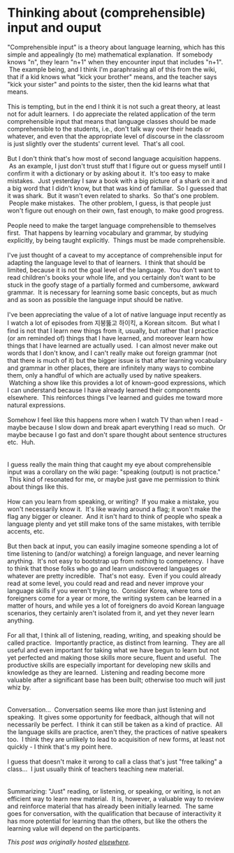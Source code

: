 # Thinking about (comprehensible) input and ouput

<p>"Comprehensible input" is a theory about language learning, which has this simple and appealingly (to me) mathematical explanation. &#160;If somebody knows "n", they learn "n+1" when they encounter input that includes "n+1". &#160;The example being, and I think I'm paraphrasing all of this from the wiki, that if a kid knows what "kick your brother" means, and the teacher says "kick your sister" and points to the sister, then the kid learns what that means.<br><br>This is tempting, but in the end I think it is not such a great theory, at least not for adult learners. &#160;I do appreciate the related application of the term comprehensible input that means that language classes should be made comprehensible to the students, i.e., don't talk way over their heads or whatever, and even that the appropriate level of discourse in the classroom is just slightly over the students' current level. &#160;That's all cool.<br><br>But I don't think that's how most of second language acquisition happens. &#160;As an example, I just don't trust stuff that I figure out or guess myself until I confirm it with a dictionary or by asking about it. &#160;It's too easy to make mistakes. &#160;Just yesterday I saw a book with a big picture of a shark on it and a big word that I didn't know, but that was kind of familiar. &#160;So I guessed that it was shark. &#160;But it wasn't even related to sharks. &#160;So that's one problem. &#160;People make mistakes. &#160;The other problem, I guess, is that people just won't figure out enough on their own, fast enough, to make good progress.<br><br>People need to make the target language comprehensible to themselves first. &#160;That happens by learning vocabulary and grammar, by studying explicitly, by being taught explicitly. &#160;Things must be made comprehensible.<br><br>I've just thought of a caveat to my acceptance of comprehensible input for adapting the language level to that of learners. &#160;I think that should be limited, because it is not the goal level of the language. &#160;You don't want to read children's books your whole life, and you certainly don't want to be stuck in the goofy stage of a partially formed and cumbersome, awkward grammar. &#160;It is necessary for learning some basic concepts, but as much and as soon as possible the language input should be native.<br><br>I've been appreciating the value of a lot of native language input recently as I watch a lot of episodes from &#51648;&#48533;&#46763;&#44256; &#54616;&#51060;&#53413;, a Korean sitcom. &#160;But what I find is not that I learn new things from it, usually, but rather that I practice (or am reminded of) things that I have learned, and moreover learn how things that I have learned are actually used. &#160;I can almost never make out words that I don't know, and I can't really make out foreign grammar (not that there is much of it) but the bigger issue is that after learning vocabulary and grammar in other places, there are infinitely many ways to combine them, only a handful of which are actually used by native speakers. &#160;Watching a show like this provides a lot of known-good expressions, which I can understand because I have already learned their components elsewhere. &#160;This reinforces things I've learned and guides me toward more natural expressions.<br><br>Somehow I feel like this happens more when I watch TV than when I read - maybe because I slow down and break apart everything I read so much. &#160;Or maybe because I go fast and don't spare thought about sentence structures etc. &#160;Huh.<br><br><br>I guess really the main thing that caught my eye about comprehensible input was a corollary on the wiki page: "speaking (output) is not practice." &#160;This kind of resonated for me, or maybe just gave me permission to think about things like this.<br><br>How can you learn from speaking, or writing? &#160;If you make a mistake, you won't necessarily know it. &#160;It's like waving around a flag; it won't make the flag any bigger or cleaner. &#160;And it isn't hard to think of people who speak a language plenty and yet still make tons of the same mistakes, with terrible accents, etc.<br><br>But then back at input, you can easily imagine someone spending a lot of time listening to (and/or watching) a foreign language, and never learning anything. &#160;It's not easy to bootstrap up from nothing to competency. &#160;I have to think that those folks who go and learn undiscovered languages or whatever are pretty incredible. &#160;That's not easy. &#160;Even if you could already read at some level, you could read and read and never improve your language skills if you weren't trying to. &#160;Consider Korea, where tons of foreigners come for a year or more, the writing system can be learned in a matter of hours, and while yes a lot of foreigners do avoid Korean language scenarios, they certainly aren't isolated from it, and yet they never learn anything.<br><br>For all that, I think all of listening, reading, writing, and speaking should be called practice. &#160;Importantly practice, as distinct from learning. &#160;They are all useful and even important for taking what we have begun to learn but not yet perfected and making those skills more secure, fluent and useful. &#160;The productive skills are especially important for developing new skills and knowledge as they are learned. &#160;Listening and reading become more valuable after a significant base has been built; otherwise too much will just whiz by.<br><br><br>Conversation... &#160;Conversation seems like more than just listening and speaking. &#160;It gives some opportunity for feedback, although that will not necessarily be perfect. &#160;I think it can still be taken as a kind of practice. &#160;All the language skills are practice, aren't they, the practices of native speakers too. &#160;I think they are unlikely to lead to acquisition of new forms, at least not quickly - I think that's my point here.<br><br>I guess that doesn't make it wrong to call a class that's just "free talking" a class... &#160;I just usually think of teachers teaching new material.<br><br><br>Summarizing: "Just" reading, or listening, or speaking, or writing, is not an efficient way to learn new material. &#160;It is, however, a valuable way to review and reinforce material that has already been initially learned. &#160;The same goes for conversation, with the qualification that because of interactivity it has more potential for learning than the others, but like the others the learning value will depend on the participants.</p>


*This post was originally hosted [elsewhere](http://planspace.blogspot.com/2011/02/thinking-about-comprehensible-input-and.html).*
